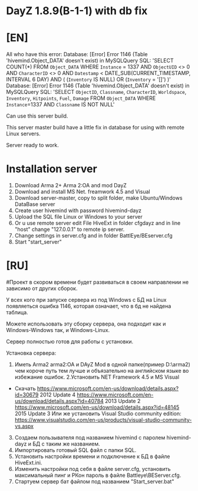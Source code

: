 # DayZ 1.8.9(B-1-1) with db fix

 # [EN]
 
All who have this error:
Database: [Error] Error 1146 (Table 'hivemind.Object_DATA' doesn't exist) in MySQLQuery SQL: 'SELECT COUNT(*) FROM `Object_DATA` WHERE `Instance` = 1337 AND `ObjectUID` <> 0 AND `CharacterID` <> 0 AND `Datestamp` < DATE_SUB(CURRENT_TIMESTAMP, INTERVAL 6 DAY) AND ( (`Inventory` IS NULL) OR (`Inventory` = '[]') )'
Database: [Error] Error 1146 (Table 'hivemind.Object_DATA' doesn't exist) in MySQLQuery SQL: 'SELECT `ObjectID`, `Classname`, `CharacterID`, `Worldspace`, `Inventory`, `Hitpoints`, `Fuel`, `Damage` FROM `Object_DATA` WHERE `Instance`=1337 AND `Classname` IS NOT NULL'

 Can use this server build.
 
 This server master build have a little fix in database for using with remote Linux servers.
 
 Server ready to work.


# Installation server

1. Download Arma 2+ Arma 2:OA and mod DayZ
2. Download and install MS Net. freamwork 4.5 and Visual
3. Download server-master, copy to split folder, make Ubuntu/Windows DataBase server
4. Create user hivemind with password hivemind-dayz
5. Upload the SQL file Linux or Windows to your server
6. Or u use remote server edit File HiveExt in folder cfgdayz and in line "host" change "127.0.0.1" to remote ip server. 
7. Change settings in server.cfg and in folder BattlEye/BEserver.cfg
8. Start "start_server"

 # [RU]
 
  #Проект в скором времени будет развиваться в своем направлении не зависимо от других сборок.
  
 У всех кого при запуске сервера из под Windows с БД на Linux появляеться ошибка 1146, которая означает, что в бд не найдена таблица.
 
 Можете использовать эту сборку сервера, она подходит как и Windows-Windows так, и Windows-Linux.
 
 Сервер полностью готов для работы с установки.
 
 Установка сервера:
 1. Иметь Arma2 arma2:OA и DAyZ Mod в одной папке(пример D:\arma2) чем короче путь тем лучше и объязательно на английском языке во избежание ошибок.
 2.Установить NET Framework 4.5 и MS Visual
  - Скачать https://www.microsoft.com/en-us/download/details.aspx?id=30679 2012 Update 4
  https://www.microsoft.com/en-us/download/details.aspx?id=40784 2013 Update 2
  https://www.microsoft.com/en-us/download/details.aspx?id=48145 2015 Update 3
 Или же установить Visual Studio community edition: https://www.visualstudio.com/en-us/products/visual-studio-community-vs.aspx
 3. Создаем пользывателя под названием hivemind с паролем hivemind-dayz и БД с таким же названием.
 4. Импортировать готовый SQL файл с папки SQL.
 5. Установить настройки времени и подключение к БД в файле HiveExt.ini.
 6. Изменить настройки под себя в файле server.cfg, установить максимальный пинг и РКон пароль в файле Battleye\BEServer.cfg.
 7. Стартуем сервер бат файлом под названием "Start_server.bat"
